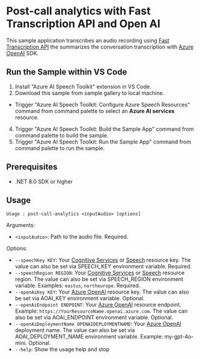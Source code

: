 # Post-call analytics with Fast Transcription API and Open AI
This sample application transcribes an audio recording using <a href="https://learn.microsoft.com/azure/ai-services/speech-service/fast-transcription-create" title="Fast Transcription API" target="_blank">Fast Transcription API</a> the summarizes the conversation transcription with <a href="https://azure.microsoft.com/products/ai-services/openai-service" title="Azure OpenAI SDK" target="_blank">Azure OpenAI</a> SDK.

## Run the Sample within VS Code
1. Install "Azure AI Speech Toolkit" extension in VS Code.
2. Download this sample from sample gallery to local machine.
- Trigger "Azure AI Speech Toolkit: Configure Azure Speech Resources" command from command palette to select an **Azure AI services** resource.
4. Trigger "Azure AI Speech Toolkit: Build the Sample App" command from command palette to build the sample.
5. Trigger "Azure AI Speech Toolkit: Run the Sample App" command from command palette to run the sample.

## Prerequisites
- .NET 8.0 SDK or higher

## Usage

`Usage : post-call-analytics <inputAudio> [options]`

Arguments:
* ``<inputAudio>``: Path to the audio file. Required.

Options:
* `--speechKey KEY`: Your <a href="https://portal.azure.com/#create/Microsoft.CognitiveServicesAllInOne" title="Create a Cognitive Services resource"  target="_blank">Cognitive Services</a> or <a href="https://portal.azure.com/#create/Microsoft.CognitiveServicesSpeechServices"  title="Create a Speech resource"  target="_blank">Speech</a> resource key. The value can also be set via SPEECH_KEY environment variable. Required.
* `--speechRegion REGION`: Your <a href="https://portal.azure.com/#create/Microsoft.CognitiveServicesAllInOne" title="Create a Cognitive Services resource"  target="_blank">Cognitive Services</a> or <a href="https://portal.azure.com/#create/Microsoft.CognitiveServicesSpeechServices"  title="Create a Speech resource"  target="_blank">Speech</a> resource region. The value can also be set via SPEECH_REGION environment variable. Examples: `eastus`, `northeurope`. Required.
* `--openAiKey KEY`: Your <a href="https://ms.portal.azure.com/#create/Microsoft.CognitiveServicesOpenAI" title="Create an Azure OpenAI resource" target="_blank">Azure OpenAI</a> resource key. The value can also be set via AOAI_KEY environment variable. Optional.
* `--openAiEndpoint ENDPOINT`: Your <a href="https://portal.azure.com/#create/Microsoft.CognitiveServicesAllInOne" title="Create an Azure OpenAI resource" target="_blank">Azure OpenAI</a> resource endpoint. Example: `https://YourResourceName.openai.azure.com`. The value can also be set via AOAI_ENDPOINT environment variable. Optional.
* `--openAiDeploymentName OPENAIDEPLOYMENTNAME`: Your <a href="https://portal.azure.com/#create/Microsoft.CognitiveServicesAllInOne" title="Create an Azure OpenAI resource" target="_blank">Azure OpenAI</a> deployment name.  The value can also be set via AOAI_DEPLOYMENT_NAME environment variable. Example: my-gpt-4o-mini. Optional.
* `--help`: Show the usage help and stop
